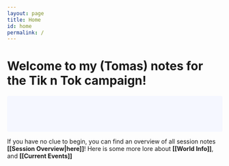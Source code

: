 ```yaml
---
layout: page
title: Home
id: home
permalink: /
---
```


# Welcome to my (Tomas) notes for the Tik n Tok campaign!

<p style="padding: 3em 1em; background: #f5f7ff; border-radius: 4px;">

  If you have no clue to begin, you can find an overview of all session notes <span style="font-weight: bold">[[Session Overview|here]]</span>!
  Here is some more lore about <span style="font-weight: bold">[[World Info]]</span>, and <span style="font-weight: bold">[[Current Events]]</span>
</p>

<style>
  .wrapper {
    max-width: 46em;
  }
</style>
